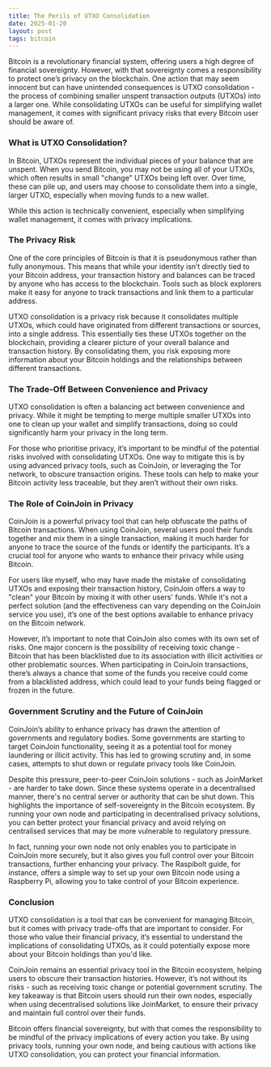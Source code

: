 ```yaml
---
title: The Perils of UTXO Consolidation
date: 2025-01-20
layout: post
tags: bitcoin
---
```


Bitcoin is a revolutionary financial system, offering users a high degree of financial sovereignty. However, with that sovereignty comes a responsibility to protect one’s privacy on the blockchain. One action that may seem innocent but can have unintended consequences is UTXO consolidation - the process of combining smaller unspent transaction outputs (UTXOs) into a larger one. While consolidating UTXOs can be useful for simplifying wallet management, it comes with significant privacy risks that every Bitcoin user should be aware of.<!--more-->

### What is UTXO Consolidation?

In Bitcoin, UTXOs represent the individual pieces of your balance that are unspent. When you send Bitcoin, you may not be using all of your UTXOs, which often results in small "change" UTXOs being left over. Over time, these can pile up, and users may choose to consolidate them into a single, larger UTXO, especially when moving funds to a new wallet.

While this action is technically convenient, especially when simplifying wallet management, it comes with privacy implications.

### The Privacy Risk

One of the core principles of Bitcoin is that it is pseudonymous rather than fully anonymous. This means that while your identity isn’t directly tied to your Bitcoin address, your transaction history and balances can be traced by anyone who has access to the blockchain. Tools such as block explorers make it easy for anyone to track transactions and link them to a particular address.

UTXO consolidation is a privacy risk because it consolidates multiple UTXOs, which could have originated from different transactions or sources, into a single address. This essentially ties these UTXOs together on the blockchain, providing a clearer picture of your overall balance and transaction history. By consolidating them, you risk exposing more information about your Bitcoin holdings and the relationships between different transactions.

### The Trade-Off Between Convenience and Privacy

UTXO consolidation is often a balancing act between convenience and privacy. While it might be tempting to merge multiple smaller UTXOs into one to clean up your wallet and simplify transactions, doing so could significantly harm your privacy in the long term.

For those who prioritise privacy, it’s important to be mindful of the potential risks involved with consolidating UTXOs. One way to mitigate this is by using advanced privacy tools, such as CoinJoin, or leveraging the Tor network, to obscure transaction origins. These tools can help to make your Bitcoin activity less traceable, but they aren’t without their own risks.

### The Role of CoinJoin in Privacy

CoinJoin is a powerful privacy tool that can help obfuscate the paths of Bitcoin transactions. When using CoinJoin, several users pool their funds together and mix them in a single transaction, making it much harder for anyone to trace the source of the funds or identify the participants. It’s a crucial tool for anyone who wants to enhance their privacy while using Bitcoin.

For users like myself, who may have made the mistake of consolidating UTXOs and exposing their transaction history, CoinJoin offers a way to "clean" your Bitcoin by mixing it with other users' funds. While it's not a perfect solution (and the effectiveness can vary depending on the CoinJoin service you use), it’s one of the best options available to enhance privacy on the Bitcoin network.

However, it’s important to note that CoinJoin also comes with its own set of risks. One major concern is the possibility of receiving toxic change - Bitcoin that has been blacklisted due to its association with illicit activities or other problematic sources. When participating in CoinJoin transactions, there’s always a chance that some of the funds you receive could come from a blacklisted address, which could lead to your funds being flagged or frozen in the future.

### Government Scrutiny and the Future of CoinJoin

CoinJoin’s ability to enhance privacy has drawn the attention of governments and regulatory bodies. Some governments are starting to target CoinJoin functionality, seeing it as a potential tool for money laundering or illicit activity. This has led to growing scrutiny and, in some cases, attempts to shut down or regulate privacy tools like CoinJoin.

Despite this pressure, peer-to-peer CoinJoin solutions - such as JoinMarket - are harder to take down. Since these systems operate in a decentralised manner, there's no central server or authority that can be shut down. This highlights the importance of self-sovereignty in the Bitcoin ecosystem. By running your own node and participating in decentralised privacy solutions, you can better protect your financial privacy and avoid relying on centralised services that may be more vulnerable to regulatory pressure.

In fact, running your own node not only enables you to participate in CoinJoin more securely, but it also gives you full control over your Bitcoin transactions, further enhancing your privacy. The Raspibolt guide, for instance, offers a simple way to set up your own Bitcoin node using a Raspberry Pi, allowing you to take control of your Bitcoin experience.

### Conclusion

UTXO consolidation is a tool that can be convenient for managing Bitcoin, but it comes with privacy trade-offs that are important to consider. For those who value their financial privacy, it’s essential to understand the implications of consolidating UTXOs, as it could potentially expose more about your Bitcoin holdings than you'd like.

CoinJoin remains an essential privacy tool in the Bitcoin ecosystem, helping users to obscure their transaction histories. However, it’s not without its risks - such as receiving toxic change or potential government scrutiny. The key takeaway is that Bitcoin users should run their own nodes, especially when using decentralised solutions like JoinMarket, to ensure their privacy and maintain full control over their funds.

Bitcoin offers financial sovereignty, but with that comes the responsibility to be mindful of the privacy implications of every action you take. By using privacy tools, running your own node, and being cautious with actions like UTXO consolidation, you can protect your financial information.